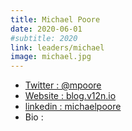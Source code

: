```yaml
---
title: Michael Poore
date: 2020-06-01
#subtitle: 2020
link: leaders/michael
image: michael.jpg
---
```


- [Twitter : @mpoore](https://twitter.com/mpoore)
- [Website : blog.v12n.io](https://blog.v12n.io)
- [linkedin : michaelpoore](https://www.linkedin.com/in/michaelpoore/)
- Bio : 

